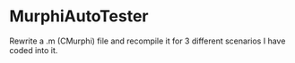 # MurphiAutoTester
Rewrite a .m (CMurphi) file and recompile it for 3 different scenarios I have coded into it.
